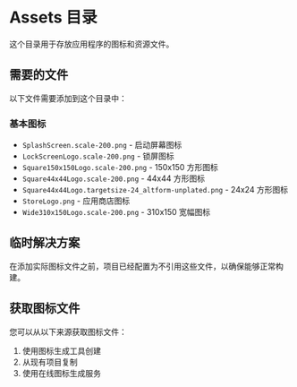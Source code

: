 # Assets 目录

这个目录用于存放应用程序的图标和资源文件。

## 需要的文件

以下文件需要添加到这个目录中：

### 基本图标
- `SplashScreen.scale-200.png` - 启动屏幕图标
- `LockScreenLogo.scale-200.png` - 锁屏图标
- `Square150x150Logo.scale-200.png` - 150x150 方形图标
- `Square44x44Logo.scale-200.png` - 44x44 方形图标
- `Square44x44Logo.targetsize-24_altform-unplated.png` - 24x24 方形图标
- `StoreLogo.png` - 应用商店图标
- `Wide310x150Logo.scale-200.png` - 310x150 宽幅图标

## 临时解决方案

在添加实际图标文件之前，项目已经配置为不引用这些文件，以确保能够正常构建。

## 获取图标文件

您可以从以下来源获取图标文件：
1. 使用图标生成工具创建
2. 从现有项目复制
3. 使用在线图标生成服务 
